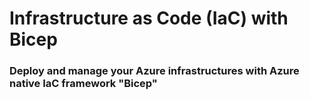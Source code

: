 # Infrastructure as Code (IaC) with Bicep
### Deploy and manage your Azure infrastructures with Azure native IaC framework "Bicep" 
